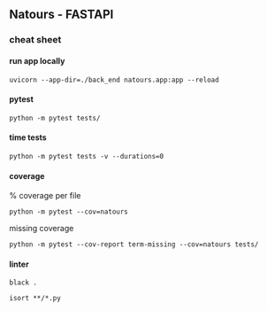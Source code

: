 ## Natours - FASTAPI

### cheat sheet

#### run app locally

`uvicorn --app-dir=./back_end natours.app:app --reload`

#### pytest

`python -m pytest tests/`

#### time tests

`python -m pytest tests -v --durations=0`

#### coverage

% coverage per file

`python -m pytest --cov=natours`

missing coverage

`python -m pytest --cov-report term-missing --cov=natours tests/`

#### linter

`black .`

`isort **/*.py`
